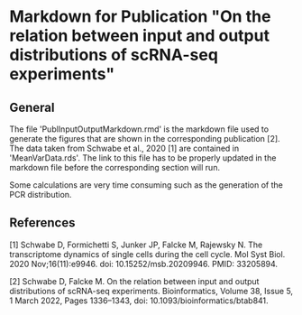 # Markdown for Publication "On the relation between input and output distributions of scRNA-seq experiments"

## General
The file 'PublInputOutputMarkdown.rmd' is the markdown file used to generate the figures that are shown in the corresponding publication [2]. The data taken from Schwabe et al., 2020 [1] are contained in 'MeanVarData.rds'. The link to this file has to be properly updated in the markdown file before the corresponding section will run.

Some calculations are very time consuming such as the generation of the PCR distribution.

## References
[1] Schwabe D, Formichetti S, Junker JP, Falcke M, Rajewsky N. The transcriptome dynamics of single cells during the cell cycle. Mol Syst Biol. 2020 Nov;16(11):e9946. doi: 10.15252/msb.20209946. PMID: 33205894.

[2] Schwabe D, Falcke M. On the relation between input and output distributions of scRNA-seq experiments. Bioinformatics, Volume 38, Issue 5, 1 March 2022, Pages 1336–1343, doi: 10.1093/bioinformatics/btab841.
